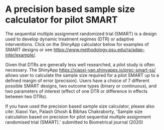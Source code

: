 # A precision based sample size calculator for pilot SMART

The sequential multiple assignment randomized trial (SMART) is a design used to develop dynamic treatment regimes (DTR) or adaptive interventions. Click on the ShinyApp calculator below for examples of SMART designs or see https://www.methodology.psu.edu/ra/adap-inter/example/. 

Given that DTRs are generally less well researched, a pilot study is often necessary. The ShinyApp https://xiaoxi-yan.shinyapps.io/prec-smart-ss/ allows user to calculate the sample size required for a pilot SMART up to a defined margin of error (precision). Users have a choice of 7 different possible SMART designs, two outcome types (binary or continuous), and two parameters of interest (effect of one DTR or difference in effects between two DTRs). 





If you have used the precision based sample size calculator, please also cite:
Xiaoxi Yan, Palash Ghosh & Bibhas Chakraborty, 'Sample size calculation based on precision for pilot sequential multiple assignment randomised trial (SMART).' submitted to Biometrical journal (2020)

